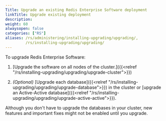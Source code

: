 ```yaml
---
Title: Upgrade an existing Redis Enterprise Software deployment
linkTitle: Upgrade existing deployment
description:
weight: 60
alwaysopen: false
categories: ["RS"]
aliases: /rs/administering/installing-upgrading/upgrading/,
         /rs/installing-upgrading/upgrading/
---
```

To upgrade Redis Enterprise Software:

1. [Upgrade the software on all nodes of the cluster.]({{<relref "/rs/installing-upgrading/upgrading/upgrade-cluster">}})

2. _(Optional)_ [Upgrade each database]({{<relref "/rs/installing-upgrading/upgrading/upgrade-database">}}) in the cluster or [upgrade an Active-Active database]({{<relref "/rs/installing-upgrading/upgrading/upgrade-active-active">}}).

Although you don't have to upgrade the databases in your cluster, new features and important fixes might not be enabled until you upgrade.
